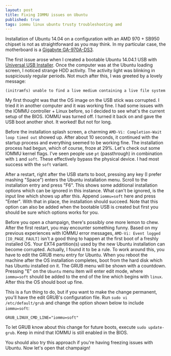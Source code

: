```yaml
---
layout: post
title: Fixing IOMMU issues on Ubuntu
published: true
tags: iommu linux ubuntu trusty troubleshooting amd
---
```


Installation of Ubuntu 14.04 on a configuration with an AMD 970 + SB950 chipset
is not as straightforward as you may think. In my particular case, the
motherboard is a [Gigabyte GA-970A-DS3](http://www.gigabyte.com/products/product-page.aspx?pid=4122).

The first issue arose when I created a bootable Ubuntu 14.04.1 USB with
[Universal USB Installer](http://www.pendrivelinux.com/universal-usb-installer-easy-as-1-2-3/).
Once the computer was at the Ubuntu loading screen, I noticed strange HDD
activity. The activity light was blinking in suspiciously regular periods.
Not much after this, I was greeted by a lovely message:

```
(initramfs) unable to find a live medium containing a live file system
```

My first thought was that the OS image on the USB stick was corrupted. I tried
it in another computer and it was working fine. I had some issues with the
IOMMU controller + Linux before, so I decided to see what's the current setup of
the BIOS. IOMMU was turned off. I turned it back on and gave the USB boot
another shot. It worked! But not for long.

Before the installation splash screen, a charming `AMD-Vi: Completion-Wait loop timed out`
showed up. After about 10 seconds, it continued with the startup process
and everything seemed to be working fine. The installation process had begun, which
of course, froze at 29%. Let's check out some IOMMU kernel flags. I've seen people use `pt`
(passthrough) in combination with `1` and `soft`. These effectively bypass the
physical device. I had most success with the `soft` variant.

After a restart, right after the USB starts to boot, pressing any key (I prefer
mashing "Space") enters the Ubuntu installation menu. Scroll to the installation
entry and press "F6". This shows some additional installation options which can be
ignored in this instance. What can't be ignored, is the input line which shows
up after this.
Append `iommu=soft` here and press "Enter". With that in place, the installation
should succeed. Note that this option can also be added when the bootable USB is
created but first you should be sure which options works for you.

Before you open a champaign, there's possibly one more lemon to chew. After the first
restart, you may encounter something funny. Based on my previous experiences
with IOMMU error messages,
`AMD-Vi: Event logged [IO_PAGE_FAULT]` isn't a good thing to happen at the first
boot of a freshly installed OS. Your EXT4 partition(s) used by the new Ubuntu
installation can become corrupted. Actually, I found it to be a rule. To work
around this, you have to edit the GRUB menu entry for Ubuntu. When you
reboot the machine after the OS installation completes, boot from the hard disk
which has Ubuntu installed on it. The GRUB menu will be shown with a countdown.
Pressing "E" on the `Ubuntu` menu item will enter edit mode, where `iommu=soft`
should be added to the end of the line which begins with `linux`. After this
the OS should boot up fine.

This is a fun thing to do, but if you want to make the change permanent,
you'll have the edit GRUB's configuration file. Run `sudo vi /etc/default/grub`
and change the option shown below to include `iommu=soft`:

```
GRUB_LINUX_CMD_LINE="iommu=soft"
```

To let GRUB know about this change for future boots, execute `sudo update-grub`.
Keep in mind that IOMMU is still enabled in the BIOS.

You should also try this approach if you're having freezing issues with Ubuntu.
Now let's open that champaign!
